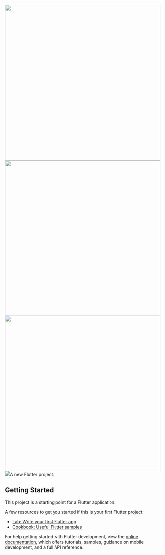 
<img src = "https://github.com/MauryaAayush/myflutter/assets/143180849/bba0eb76-a115-4b5b-ac9d-136d23afdf0f" height = 500px>

<img src = "https://github.com/MauryaAayush/myflutter/assets/143180849/526896e6-29b0-48d2-ab49-ae8c12f224f7" height = 500px>

<img src = "https://github.com/MauryaAayush/myflutter/assets/143180849/6cd3e856-4595-443f-b18c-61a82bac16dd" height = 500px>
<br>
<img src = https://github.com/MauryaAayush/myflutter/assets/143180849/909dc4eb-4889-41d2-be29-0aa64e7d5353"
<img src = https://github.com/MauryaAayush/myflutter/assets/143180849/a55fce08-4e5b-4ef1-a073-968fc07ee9f1"
https://github.com/MauryaAayush/myflutter/assets/143180849/963c4285-5cfd-40fd-abaa-3a9c8e2c2e30"
https://github.com/MauryaAayush/myflutter/assets/143180849/afc87ec2-fea7-4a42-aeec-94a7398c0636"
https://github.com/MauryaAayush/myflutter/assets/143180849/121f30fb-4e8f-44e3-ae13-4b6cfe5efe1e"
https://github.com/MauryaAayush/myflutter/assets/143180849/51fc3a4c-274a-482c-9284-84d4172049b0"
https://github.com/MauryaAayush/myflutter/assets/143180849/d4e3ab44-8105-41ca-914f-bb6907ab254a"
https://github.com/MauryaAayush/myflutter/assets/143180849/53f5c299-272c-46ee-b982-4a3d3c4fd16f"
https://github.com/MauryaAayush/myflutter/assets/143180849/8aa58d0a-3156-4557-aaa8-ac127269a934"
https://github.com/MauryaAayush/myflutter/assets/143180849/05202e50-82c7-4909-8313-aeae88c5abc5"
https://github.com/MauryaAayush/myflutter/assets/143180849/35088359-a64a-439a-86a2-15b924bbbccb
https://github.com/MauryaAayush/myflutter/assets/143180849/4154199e-bb27-4fac-a812-c5f9443bf37f
https://github.com/MauryaAayush/myflutter/assets/143180849/19339ef5-1f6f-4311-8eee-68b770014590
https://github.com/MauryaAayush/myflutter/assets/143180849/7df1044e-ec4a-4521-95e2-c2b30b2882a7
https://github.com/MauryaAayush/myflutter/assets/143180849/dd7f8e70-2989-4f89-911e-91c0154cd9ac
https://github.com/MauryaAayush/myflutter/assets/143180849/30774a82-4e61-44d7-9102-c2ee2afb1010



A new Flutter project.

## Getting Started

This project is a starting point for a Flutter application.

A few resources to get you started if this is your first Flutter project:

- [Lab: Write your first Flutter app](https://docs.flutter.dev/get-started/codelab)
- [Cookbook: Useful Flutter samples](https://docs.flutter.dev/cookbook)

For help getting started with Flutter development, view the
[online documentation](https://docs.flutter.dev/), which offers tutorials,
samples, guidance on mobile development, and a full API reference.
